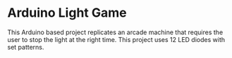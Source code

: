 # Arduino Light Game

This Arduino based project replicates an arcade machine that requires the user to stop the light at the right time. This project uses 12 LED diodes with set patterns. 
